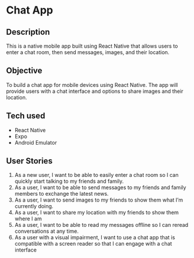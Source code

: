 # Chat App

## Description
This is a native mobile app built using React Native that allows users to enter a chat room, then send messages, images, and their location.

## Objective

To build a chat app for mobile devices using React Native. The app will provide users with a chat interface and options to share images and their
location.

<!-- ## API used

[Google Calender API](https://developers.google.com/calendar) -->

## Tech used  
- React Native
- Expo
- Android Emulator

## User Stories

1. As a new user, I want to be able to easily enter a chat room so I can quickly start talking to my
friends and family.
2. As a user, I want to be able to send messages to my friends and family members to exchange
the latest news.
3. As a user, I want to send images to my friends to show them what I’m currently doing.
4. As a user, I want to share my location with my friends to show them where I am
5. As a user, I want to be able to read my messages offline so I can reread conversations at any
time.
6. As a user with a visual impairment, I want to use a chat app that is compatible with a screen
reader so that I can engage with a chat interface

<!-- ## Links 
- [Github Code](https://github.com/wichofly/meet.git)
- App hosted on [Github](https://wichofly.github.io/meet/) -->